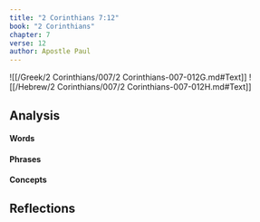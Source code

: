 ```yaml
---
title: "2 Corinthians 7:12"
book: "2 Corinthians"
chapter: 7
verse: 12
author: Apostle Paul
---
```

![[/Greek/2 Corinthians/007/2 Corinthians-007-012G.md#Text]]
![[/Hebrew/2 Corinthians/007/2 Corinthians-007-012H.md#Text]]

## Analysis

#### Words

#### Phrases

#### Concepts

## Reflections
